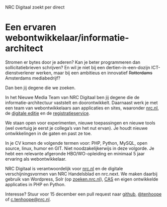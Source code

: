 NRC Digitaal zoekt per direct
# Een ervaren webontwikkelaar/informatie-architect

Stromen er bytes door je aderen? Kan je beter programmeren dan sollicitatiebrieven schrijven? En wil je niet bij een dertien-in-een-dozijn ICT-dienstverlener werken, maar bij een ambitieus en innovatief ~~Rotterdams~~ Amsterdams mediabedrijf?

Dan ben jij degene die we zoeken.

In het Nieuwe Media Team van NRC Digitaal ben jij degene die de informatie-architectuur vaststelt en doorontwikkelt. Daarnaast werk je met een team van webontwikkelaars aan applicaties en sites, waaronder [nrc.nl](http://www.nrc.nl), de [digitale editie](http://digitaleeditie.nrc.nl) en de [registratieservice](https://login.nrc.nl/).

We staan open voor experimenten, nieuwe toepassingen en nieuwe tools (wel overtuig je eerst je collega’s van het nut ervan). Je houdt nieuwe ontwikkelingen in de gaten en past ze toe. 

In je CV komen de volgende termen voor: PHP, Python, MySQL, open source, linux, humor en GIT. Niet noodzakelijkerwijs in deze volgorde. Je hebt een relevante afgeronde HBO/WO-opleiding en minimaal 5 jaar ervaring als webontwikkelaar.

NRC Digitaal is verantwoordelijk voor [nrc.nl](http://www.nrc.nl) en de digitale verschijningsvormen van NRC Handelsblad en nrc.next. We maken daarbij gebruik van Wordpress, Solr (op [zoeken.nrc.nl](http://zoeken.nrc.nl)), [CAS](http://en.wikipedia.org/wiki/Central_Authentication_Service) en eigen ontwikkelde applicaties in PHP en Python.

Interesse? Stuur voor 15 december een pull request naar [github](https://github.com/nrcmedia/nrc-zoekt-developer/), [@tenhoope](http://twitter.com/tenhoope) of c.tenhoope@nrc.nl.